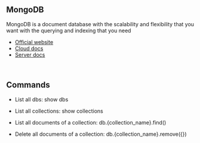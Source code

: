 ## MongoDB
MongoDB is a document database with the scalability and flexibility that you want with the querying and indexing that you need

- [Official website](https://www.mongodb.com/)
- [Cloud docs](https://docs.mongodb.com/cloud/)
- [Server docs](https://docs.mongodb.com/manual/)

<br/>

## Commands

- List all dbs: show dbs

- List all collections: show collections

- List all documents of a collection: db.{collection_name}.find()

- Delete all documents of a collection: db.{collection_name}.remove({})

